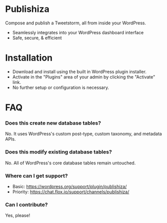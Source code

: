 
# Publishiza

Compose and publish a Tweetstorm, all from inside your WordPress.

* Seamlessly integrates into your WordPress dashboard interface
* Safe, secure, & efficient

# Installation

* Download and install using the built in WordPress plugin installer.
* Activate in the "Plugins" area of your admin by clicking the "Activate" link.
* No further setup or configuration is necessary.

# FAQ

### Does this create new database tables?

No. It uses WordPress's custom post-type, custom taxonomy, and metadata APIs.

### Does this modify existing database tables?

No. All of WordPress's core database tables remain untouched.

### Where can I get support?

* Basic: https://wordpress.org/support/plugin/publishiza/
* Priority: https://chat.flox.io/support/channels/publishiza/

### Can I contribute?

Yes, please!
